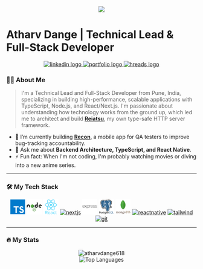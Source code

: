 <div align="center">
  <img height="150" src="https://media.giphy.com/media/M9gbBd9nbDrOTu1Mqx/giphy.gif"  />
</div>

# Atharv Dange | Technical Lead & Full-Stack Developer

<p align="center">
  <a href="https://www.linkedin.com/in/atharvdange" target="_blank">
    <img src="https://img.shields.io/static/v1?message=LinkedIn&logo=linkedin&label=&color=0077B5&logoColor=white&labelColor=&style=for-the-badge" height="25" alt="linkedin logo"  />
  </a>
  <a href="https://atharvdange.vercel.app" target="_blank">
    <img src="https://img.shields.io/static/v1?message=Portfolio&logo=react&label=&color=61DAFB&logoColor=black&labelColor=&style=for-the-badge" height="25" alt="portfolio logo"  />
  </a>
  <a href="https://www.threads.com/@atharvdange._" target="_blank">
    <img src="https://img.shields.io/static/v1?message=Threads&logo=threads&label=&color=000000&logoColor=white&labelColor=&style=for-the-badge" height="25" alt="hreads logo"  />
  </a>
</p>

### 👨‍💻 About Me

> I'm a Technical Lead and Full-Stack Developer from Pune, India, specializing in building high-performance, scalable applications with TypeScript, Node.js, and React/Next.js. I'm passionate about understanding how technology works from the ground up, which led me to architect and build **[Reiatsu](https://github.com/atharvdange618/Reiatsu)**, my own type-safe HTTP server framework.

- 🔭 I’m currently building **[Recon](https://github.com/atharvdange618/Recon)**, a mobile app for QA testers to improve bug-tracking accountability.
- 💬 Ask me about **Backend Architecture, TypeScript, and React Native**.
- ⚡ Fun fact: When I'm not coding, I'm probably watching movies or diving into a new anime series.

---

### 🛠️ My Tech Stack

<p align="center">
  <a href="https://www.typescriptlang.org/" target="_blank" rel="noreferrer"><img src="https://raw.githubusercontent.com/devicons/devicon/master/icons/typescript/typescript-original.svg" alt="typescript" width="40" height="40"/></a>
  <a href="https://nodejs.org" target="_blank" rel="noreferrer"><img src="https://raw.githubusercontent.com/devicons/devicon/master/icons/nodejs/nodejs-original-wordmark.svg" alt="nodejs" width="40" height="40"/></a>
  <a href="https://reactjs.org/" target="_blank" rel="noreferrer"><img src="https://raw.githubusercontent.com/devicons/devicon/master/icons/react/react-original-wordmark.svg" alt="react" width="40" height="40"/></a>
  <a href="https://nextjs.org/" target="_blank" rel="noreferrer"><img src="https://cdn.worldvectorlogo.com/logos/nextjs-2.svg" alt="nextjs" width="40" height="40"/></a>
  <a href="https://expressjs.com" target="_blank" rel="noreferrer"><img src="https://raw.githubusercontent.com/devicons/devicon/master/icons/express/express-original-wordmark.svg" alt="express" width="40" height="40"/></a>
  <a href="https://www.postgresql.org" target="_blank" rel="noreferrer"><img src="https://raw.githubusercontent.com/devicons/devicon/master/icons/postgresql/postgresql-original-wordmark.svg" alt="postgresql" width="40" height="40"/></a>
  <a href="https://www.mongodb.com/" target="_blank" rel="noreferrer"><img src="https://raw.githubusercontent.com/devicons/devicon/master/icons/mongodb/mongodb-original-wordmark.svg" alt="mongodb" width="40" height="40"/></a>
  <a href="https://reactnative.dev/" target="_blank" rel="noreferrer"><img src="https://reactnative.dev/img/header_logo.svg" alt="reactnative" width="40" height="40"/></a>
  <a href="https://tailwindcss.com/" target="_blank" rel="noreferrer"><img src="https://www.vectorlogo.zone/logos/tailwindcss/tailwindcss-icon.svg" alt="tailwind" width="40" height="40"/></a>
  <a href="https://git-scm.com/" target="_blank" rel="noreferrer"><img src="https://www.vectorlogo.zone/logos/git-scm/git-scm-icon.svg" alt="git" width="40" height="40"/></a>
</p>

---

### 🔥 My Stats

<div align="center">
  <img src="https://github-readme-streak-stats-five-roan.vercel.app/?user=atharvdange618&theme=dark&hide_border=true&border_radius=5" alt="atharvdange618" />
  <br/>
  <img src="https://github-readme-stats.vercel.app/api/top-langs/?username=atharvdange618&layout=compact&theme=dark&hide_border=true&border_radius=5" alt="Top Languages" />
</div>
